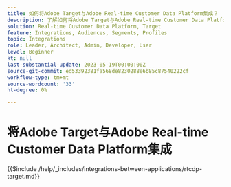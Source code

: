 ```yaml
---
title: 如何将Adobe Target与Adobe Real-time Customer Data Platform集成？
description: 了解如何将Adobe Target与Adobe Real-time Customer Data Platform集成。
solution: Real-time Customer Data Platform, Target
feature: Integrations, Audiences, Segments, Profiles
topic: Integrations
role: Leader, Architect, Admin, Developer, User
level: Beginner
kt: null
last-substantial-update: 2023-05-19T00:00:00Z
source-git-commit: ed53392381fa568de8230288e6b85c87540222cf
workflow-type: tm+mt
source-wordcount: '33'
ht-degree: 0%

---
```



# 将Adobe Target与Adobe Real-time Customer Data Platform集成

{{$include /help/_includes/integrations-between-applications/rtcdp-target.md}}
